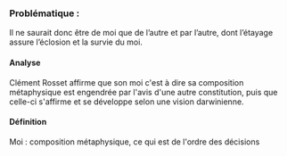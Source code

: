 ### Problématique :
Il ne saurait donc être de moi que de l’autre et par l’autre, dont l’étayage assure l’éclosion et la survie du moi.

#### Analyse
Clément Rosset affirme que son moi c'est à dire sa composition métaphysique est engendrée par l'avis d'une autre constitution, puis que celle-ci s'affirme et se développe selon une vision darwinienne. 

#### Définition 
Moi : composition métaphysique, ce qui est de l'ordre des décisions  
